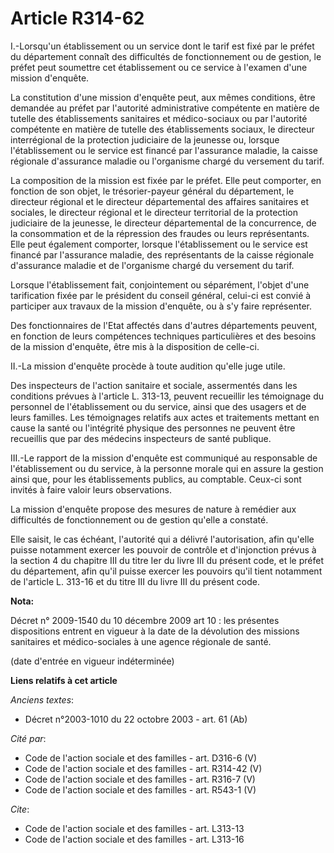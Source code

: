 # Article R314-62

I.-Lorsqu'un établissement ou un service dont le tarif est fixé par le préfet du département connaît des difficultés de
fonctionnement ou de gestion, le préfet peut soumettre cet établissement ou ce service à l'examen d'une mission d'enquête. 

La constitution d'une mission d'enquête peut, aux mêmes conditions, être demandée au préfet par l'autorité administrative
compétente en matière de tutelle des établissements sanitaires et médico-sociaux ou par l'autorité compétente en matière de
tutelle des établissements sociaux, le directeur interrégional de la protection judiciaire de la jeunesse ou, lorsque
l'établissement ou le service est financé par l'assurance maladie, la caisse régionale d'assurance maladie ou l'organisme
chargé du versement du tarif. 

La composition de la mission est fixée par le préfet. Elle peut comporter, en fonction de son objet, le trésorier-payeur
général du département, le directeur régional et le directeur départemental des affaires sanitaires et sociales, le directeur
régional et le        directeur territorial de la protection judiciaire de la jeunesse, le directeur départemental de la
concurrence, de la consommation et de la répression des fraudes ou leurs représentants. Elle peut également comporter,
lorsque l'établissement ou le service est financé par l'assurance maladie, des représentants de la caisse régionale
d'assurance maladie et de l'organisme chargé du versement du tarif. 

Lorsque l'établissement fait, conjointement ou séparément, l'objet d'une tarification fixée par le président du conseil
général, celui-ci est convié à participer aux travaux de la mission d'enquête, ou à s'y faire représenter. 

Des fonctionnaires de l'Etat affectés dans d'autres départements peuvent, en fonction de leurs compétences techniques
particulières et des besoins de la mission d'enquête, être mis à la disposition de celle-ci. 

II.-La mission d'enquête procède à toute audition qu'elle juge utile. 

Des inspecteurs de l'action sanitaire et sociale, assermentés dans les conditions prévues à l'article L. 313-13, peuvent
recueillir les témoignage du personnel de l'établissement ou du service, ainsi que des usagers et de leurs familles. Les
témoignages relatifs aux actes et traitements mettant en cause la santé ou l'intégrité physique des personnes ne peuvent être
recueillis que par des médecins inspecteurs de santé publique. 

III.-Le rapport de la mission d'enquête est communiqué au responsable de l'établissement ou du service, à la personne morale
qui en assure la gestion ainsi que, pour les établissements publics, au comptable. Ceux-ci sont invités à faire valoir leurs
observations. 

La mission d'enquête propose des mesures de nature à remédier aux difficultés de fonctionnement ou de gestion qu'elle a
constaté. 

Elle saisit, le cas échéant, l'autorité qui a délivré l'autorisation, afin qu'elle puisse notamment exercer les pouvoir de
contrôle et d'injonction prévus à la section 4 du chapitre III du titre Ier du livre III du présent code, et le préfet du
département, afin qu'il puisse exercer les pouvoirs qu'il tient notamment de l'article L. 313-16 et du titre III du livre III
du présent code.

**Nota:**

Décret n° 2009-1540 du 10 décembre 2009 art 10 : les présentes dispositions entrent en vigueur à la date de la dévolution des
missions sanitaires et médico-sociales à une agence régionale de santé. 

(date d'entrée en vigueur indéterminée)

**Liens relatifs à cet article**

_Anciens textes_:

  - Décret n°2003-1010 du 22 octobre 2003 - art. 61 (Ab)

_Cité par_:

  - Code de l'action sociale et des familles - art. D316-6 (V)
  - Code de l'action sociale et des familles - art. R314-42 (V)
  - Code de l'action sociale et des familles - art. R316-7 (V)
  - Code de l'action sociale et des familles - art. R543-1 (V)

_Cite_:

  - Code de l'action sociale et des familles - art. L313-13
  - Code de l'action sociale et des familles - art. L313-16
